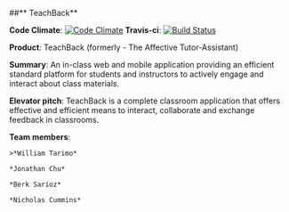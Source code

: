 ##**                           TeachBack**


**Code Climate**: [![Code Climate](https://codeclimate.com/github/TeachBackTeam/TeachBack.png)](https://codeclimate.com/github/TeachBackTeam/TeachBack)                 **Travis-ci**: [![Build Status](https://secure.travis-ci.org/TeachBackTeam/TeachBack.png)](https://travis-ci.org/TeachBackTeam/TeachBack)


**Product**: TeachBack (formerly - The Affective Tutor-Assistant)

**Summary**: An in-class web and mobile application providing an efficient standard platform for students and instructors to actively engage and interact about class materials.

**Elevator pitch**: TeachBack is a complete classroom application that offers effective and efficient means to interact, collaborate and exchange feedback in classrooms.

**Team members**:

	>*William Tarimo*

	*Jonathan Chu*

	*Berk Sarioz*

	*Nicholas Cummins*
